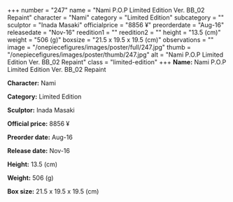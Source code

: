+++
number = "247"
name = "Nami P.O.P Limited Edition Ver. BB_02 Repaint"
character = "Nami"
category = "Limited Edition"
subcategory = ""
sculptor = "Inada Masaki"
officialprice = "8856 ¥"
preorderdate = "Aug-16"
releasedate = "Nov-16"
reedition1 = ""
reedition2 = ""
height = "13.5 (cm)"
weight = "506 (g)"
boxsize = "21.5 x 19.5 x 19.5 (cm)"
observations = ""
image = "/onepiecefigures/images/poster/full/247.jpg"
thumb = "/onepiecefigures/images/poster/thumb/247.jpg"
alt = "Nami P.O.P Limited Edition Ver. BB_02 Repaint"
class = "limited-edition"
+++
**Name:** Nami P.O.P Limited Edition Ver. BB_02 Repaint

**Character:** Nami

**Category:** Limited Edition 

**Sculptor:** Inada Masaki

**Official price:** 8856 ¥

**Preorder date:** Aug-16

**Release date:** Nov-16

**Height:** 13.5 (cm)

**Weight:** 506 (g)

**Box size:** 21.5 x 19.5 x 19.5 (cm)
